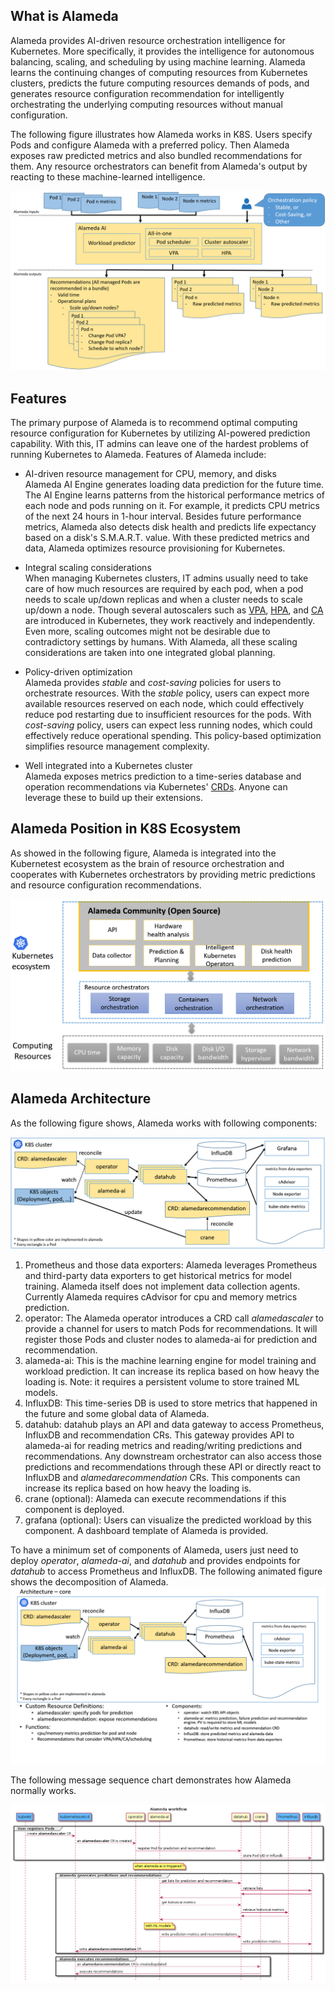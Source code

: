 ## What is Alameda 

Alameda provides AI-driven resource orchestration intelligence for Kubernetes. More specifically, it provides the intelligence for autonomous balancing, scaling, and scheduling by using machine learning. Alameda learns the continuing changes of computing resources from Kubernetes clusters, predicts the future computing resources demands of pods, and generates resource configuration recommendation for intelligently orchestrating the underlying computing resources without manual configuration.

The following figure illustrates how Alameda works in K8S. Users specify Pods and configure Alameda with a preferred policy. Then Alameda exposes raw predicted metrics and also bundled recommendations for them. Any resource orchestrators can benefit from Alameda's output by reacting to these machine-learned intelligence.

![usecase](./img/usecase.png)

## Features

The primary purpose of Alameda is to recommend optimal computing resource configuration for Kubernetes by utilizing AI-powered prediction capability. With this, IT admins can leave one of the hardest problems of running Kubernetes to Alameda. Features of Alameda include:

- AI-driven resource management for CPU, memory, and disks  
    Alameda AI Engine generates loading data prediction for the future time. The AI Engine learns patterns from the historical performance metrics of each node and pods running on it. For example, it predicts CPU metrics of the next 24 hours in 1-hour interval. Besides future performance metrics, Alameda also detects disk health and predicts life expectancy based on a disk's S.M.A.R.T. value. With these predicted metrics and data, Alameda optimizes resource provisioning for Kubernetes.

- Integral scaling considerations  
    When managing Kubernetes clusters, IT admins usually need to take care of how much resources are required by each pod, when a pod needs to scale up/down replicas and when a cluster needs to scale up/down a node. Though several autoscalers such as [VPA](https://github.com/kubernetes/autoscaler/tree/master/vertical-pod-autoscaler), [HPA](https://kubernetes.io/docs/tasks/run-application/horizontal-pod-autoscale/), and [CA](https://github.com/kubernetes/autoscaler/tree/master/cluster-autoscaler) are introduced in Kubernetes, they work reactively and independently. Even more, scaling outcomes might not be desirable due to contradictory settings by humans. With Alameda, all these scaling considerations are taken into one integrated global planning.

- Policy-driven optimization  
    Alameda provides *stable* and *cost-saving* policies for users to orchestrate resources. With the *stable* policy, users can expect more available resources reserved on each node, which could effectively reduce pod restarting due to insufficient resources for the pods. With *cost-saving* policy, users can expect less running nodes, which could effectively reduce operational spending. This policy-based optimization simplifies resource management complexity. 

- Well integrated into a Kubernetes cluster  
    Alameda exposes metrics prediction to a time-series database and operation recommendations via Kubernetes' [CRDs](https://kubernetes.io/docs/concepts/extend-kubernetes/api-extension/custom-resources/). Anyone can leverage these to build up their extensions.

## Alameda Position in K8S Ecosystem

As showed in the following figure, Alameda is integrated into the Kubernetest ecosystem as the brain of resource orchestration and cooperates with Kubernetes orchestrators by providing metric predictions and resource configuration recommendations.

![position](./img/position.png)

## Alameda Architecture

As the following figure shows, Alameda works with following components:

![architecture](./img/architecture.png)

1. Prometheus and those data exporters: Alameda leverages Prometheus and third-party data exporters to get historical metrics for model training. Alameda itself does not implement data collection agents. Currently Alameda requires cAdvisor for cpu and memory metrics prediction.
2. operator: The Alameda operator introduces a CRD call *alamedascaler* to provide a channel for users to match Pods for recommendations. It will register those Pods and cluster nodes to alameda-ai for prediction and recommendation.
3. alameda-ai: This is the machine learning engine for model training and workload prediction. It can increase its replica based on how heavy the loading is. Note: it requires a persistent volume to store trained ML models.
4. InfluxDB: This time-series DB is used to store metrics that happened in the future and some global data of Alameda.
5. datahub: datahub plays an API and data gateway to access Prometheus, InfluxDB and recommendation CRs. This gateway provides API to alameda-ai for reading metrics and reading/writing predictions and recommendations. Any downstream orchestrator can also access those predictions and recommendations through these API or directly react to InfluxDB and *alamedarecommendation* CRs. This components can increase its replica based on how heavy the loading is.
6. crane (optional): Alameda can execute recommendations if this component is deployed.
7. grafana (optional): Users can visualize the predicted workload by this component. A dashboard template of Alameda is provided.

To have a minimum set of components of Alameda, users just need to deploy *operator*, *alameda-ai*, and *datahub* and provides endpoints for *datahub* to access Prometheus and InfluxDB. The following animated figure shows the decomposition of Alameda.
![decomposition](./img/components_animate.gif)

The following message sequence chart demonstrates how Alameda normally works.

![workflow](./img/workflow.png)


